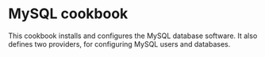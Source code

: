 # MySQL cookbook

This cookbook installs and configures the MySQL database software. It also
defines two providers, for configuring MySQL users and databases.
